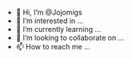 - 👋 Hi, I’m @Jojomigs
- 👀 I’m interested in ...
- 🌱 I’m currently learning ...
- 💞️ I’m looking to collaborate on ...
- 📫 How to reach me ...

<!---
Jojomigs/Jojomigs is a ✨ special ✨ repository because its `README.md` (this file) appears on your GitHub profile.
You can click the Preview link to take a look at your changes.
--->
